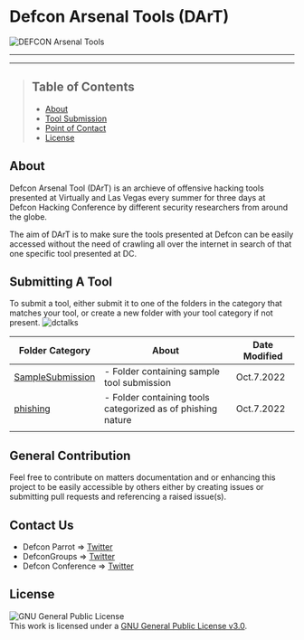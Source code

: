 # Defcon Arsenal Tools (DArT)
![DEFCON Arsenal Tools](https://user-images.githubusercontent.com/30528167/194520228-1c8422f0-5e25-4d71-8d41-4a1f05c11252.png)
___
___
> ## Table of Contents</h2></b>
> - [About](#About)
> - [Tool Submission](#Submitting-A-Tool)
> - [Point of Contact](#Contact-Us)
> - [License](#License)

## About
Defcon Arsenal Tool (DArT) is an archieve of offensive hacking tools presented at Virtually and Las Vegas every summer for three days at Defcon Hacking Conference by different security researchers from around the globe.

The aim of DArT is to make sure the tools presented at Defcon can be easily accessed without the need of crawling all over the internet in search of that one specific tool presented at DC. 

## Submitting A Tool
To submit a tool, either submit it to one of the folders in the category that matches your tool, or create a new folder with your tool category if not present.
![dctalks](https://user-images.githubusercontent.com/30528167/194534636-238ecbd8-e133-4fff-adf1-1d9f5a223f46.PNG)

|Folder Category  | About                                                       |Date Modified|
| --------------- | ----------------------------------------------------------- |-------------|
| [SampleSubmission](https://github.com/Defcon-Parrot/DArT/tree/main/SampleSubmission)| - Folder containing sample tool submission                  |Oct.7.2022   |
| [phishing](https://github.com/Defcon-Parrot/DArT/tree/main/phishing)        | - Folder containing tools categorized as of phishing nature |Oct.7.2022   |
|                 |                                                             |             |

## General Contribution
Feel free to contribute on matters documentation and or enhancing this project to be easily accessible by others either by creating issues or submitting pull requests and referencing a raised issue(s).

## Contact Us
- Defcon Parrot => [Twitter](https://twitter.com/DefconParrot)
- DefconGroups => [Twitter](https://twitter.com/defcongroups)
- Defcon Conference => [Twitter](https://twitter.com/defcon)

## License
![GNU General Public License](https://www.gnu.org/graphics/gplv3-127x51.png) <br>This work is licensed under a <a rel="license" href="https://www.gnu.org/licenses/gpl-3.0.en.html">GNU General Public License v3.0</a>.